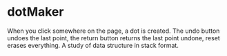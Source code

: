 # dotMaker
When you click somewhere on the page, a dot is created. The undo button undoes the last point, the return button returns the last point undone, reset erases everything. A study of data structure in stack format.
